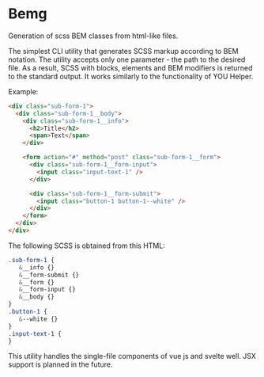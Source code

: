 # Bemg
Generation of scss BEM classes from html-like files.

The simplest CLI utility that generates SCSS markup according to BEM notation. The utility accepts only one parameter - the path to the desired file. As a result, SCSS with blocks, elements and BEM modifiers is returned to the standard output.
It works similarly to the functionality of YOU Helper.

Example:

```html
<div class="sub-form-1">
  <div class="sub-form-1__body">
    <div class="sub-form-1__info">
      <h2>Title</h2>
      <span>Text</span>
    </div>

    <form action="#" method="post" class="sub-form-1__form">
      <div class="sub-form-1__form-input">
        <input class="input-text-1" />
      </div>

      <div class="sub-form-1__form-submit">
        <input class="button-1 button-1--white" />
      </div>
    </form>
  </div>
</div>
```
The following SCSS is obtained from this HTML:

```scss
.sub-form-1 {
   &__info {}
   &__form-submit {}
   &__form {}
   &__form-input {}
   &__body {}
}
.button-1 {
   &--white {}
}
.input-text-1 {
}
```
This utility handles the single-file components of vue js and svelte well. JSX support is planned in the future.

